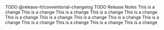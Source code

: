 TODO @release-it/conventional-changelog
TODO Release Notes
This is a change
This is a change
This is a change
This is a change
This is a change
This is a change
This is a change
This is a change
This is a change
This is a change
This is a change
This is a change
This is a change
This is a change